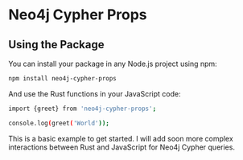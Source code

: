 # Neo4j Cypher Props

## Using the Package

You can install your package in any Node.js project using npm:

```bash
npm install neo4j-cypher-props
```

And use the Rust functions in your JavaScript code:

```bash
import {greet} from 'neo4j-cypher-props';

console.log(greet('World'));
```

This is a basic example to get started. I will add soon more complex interactions between Rust and JavaScript for Neo4j Cypher queries.
